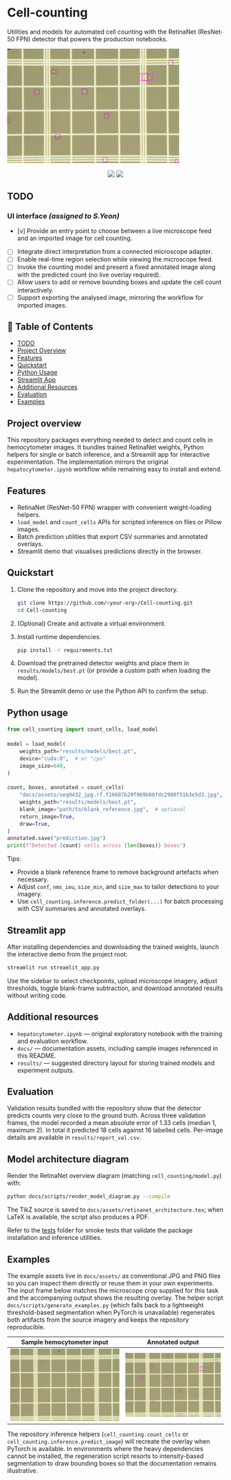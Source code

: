 # Cell-counting
 
Utilities and models for automated cell counting with the RetinaNet
(ResNet-50 FPN) detector that powers the production notebooks.

<img src="docs/assets/cell_counting_result.png" alt="Annotated cell counting example" width="400">

<p align="center">
  <a href="#"><img src="https://img.shields.io/badge/python-3.9%2B-blue.svg?style=flat-square"></a>
  <a href="#"><img src="https://img.shields.io/badge/PRs-welcome-brightgreen.svg?style=flat-square"></a>
</p>

## TODO

### UI interface _(assigned to S.Yeon)_

- [v] Provide an entry point to choose between a live microscope feed and an
      imported image for cell counting.
- [ ] Integrate direct interpretation from a connected microscope adapter.
- [ ] Enable real-time region selection while viewing the microscope feed.
- [ ] Invoke the counting model and present a fixed annotated image along with
      the predicted count (no live overlay required).
- [ ] Allow users to add or remove bounding boxes and update the cell count
      interactively.
- [ ] Support exporting the analysed image, mirroring the workflow for imported
      images.

## 📑 Table of Contents
- [TODO](#todo)
- [Project Overview](#project-overview)
- [Features](#features)
- [Quickstart](#quickstart)
- [Python Usage](#python-usage)
- [Streamlit App](#streamlit-app)
- [Additional Resources](#additional-resources)
- [Evaluation](#evaluation)
- [Examples](#examples)

## Project overview

This repository packages everything needed to detect and count cells in
hemocytometer images. It bundles trained RetinaNet weights, Python helpers for
single or batch inference, and a Streamlit app for interactive experimentation.
The implementation mirrors the original `hepatocytometer.ipynb` workflow while
remaining easy to install and extend.

## Features

- RetinaNet (ResNet-50 FPN) wrapper with convenient weight-loading helpers.
- `load_model` and `count_cells` APIs for scripted inference on files or Pillow
  images.
- Batch prediction utilities that export CSV summaries and annotated overlays.
- Streamlit demo that visualises predictions directly in the browser.

## Quickstart

1. Clone the repository and move into the project directory.

   ```bash
   git clone https://github.com/<your-org>/Cell-counting.git
   cd Cell-counting
   ```

2. (Optional) Create and activate a virtual environment.
3. Install runtime dependencies.

   ```bash
   pip install -r requirements.txt
   ```

4. Download the pretrained detector weights and place them in
   `results/models/best.pt` (or provide a custom path when loading the model).
5. Run the Streamlit demo or use the Python API to confirm the setup.

## Python usage

```python
from cell_counting import count_cells, load_model

model = load_model(
    weights_path="results/models/best.pt",
    device="cuda:0",  # or "cpu"
    image_size=640,
)

count, boxes, annotated = count_cells(
    "docs/assets/seq0432_jpg.rf.f16687b29f969b08fdc2900f51b3e5d3.jpg",
    weights_path="results/models/best.pt",
    blank_image="path/to/blank_reference.jpg",  # optional
    return_image=True,
    draw=True,
)
annotated.save("prediction.jpg")
print(f"Detected {count} cells across {len(boxes)} boxes")
```

Tips:

- Provide a blank reference frame to remove background artefacts when
  necessary.
- Adjust `conf`, `nms_iou`, `size_min`, and `size_max` to tailor detections to
  your imagery.
- Use `cell_counting.inference.predict_folder(...)` for batch processing with
  CSV summaries and annotated overlays.

## Streamlit app

After installing dependencies and downloading the trained weights, launch the
interactive demo from the project root:

```bash
streamlit run streamlit_app.py
```

Use the sidebar to select checkpoints, upload microscope imagery, adjust
thresholds, toggle blank-frame subtraction, and download annotated results
without writing code.

## Additional resources

- `hepatocytometer.ipynb` &mdash; original exploratory notebook with the training
  and evaluation workflow.
- `docs/` &mdash; documentation assets, including sample images referenced in this
  README.
- `results/` &mdash; suggested directory layout for storing trained models and
  experiment outputs.

## Evaluation

Validation results bundled with the repository show that the detector predicts
counts very close to the ground truth. Across three validation frames, the
model recorded a mean absolute error of 1.33 cells (median 1, maximum 2). In
total it predicted 18 cells against 16 labelled cells. Per-image details are
available in `results/report_val.csv`.

## Model architecture diagram

Render the RetinaNet overview diagram (matching `cell_counting/model.py`) with:

```bash
python docs/scripts/render_model_diagram.py --compile
```

The TikZ source is saved to `docs/assets/retinanet_architecture.tex`; when
LaTeX is available, the script also produces a PDF.

Refer to the [tests](tests/) folder for smoke tests that validate the package
installation and inference utilities.

## Examples

The example assets live in `docs/assets/` as conventional JPG and PNG files so
you can inspect them directly or reuse them in your own experiments. The input
frame below matches the microscope crop supplied for this task and the
accompanying output shows the resulting overlay. The helper script
`docs/scripts/generate_examples.py` (which falls back to a lightweight
threshold-based segmentation when PyTorch is unavailable) regenerates both
artifacts from the source imagery and keeps the repository reproducible.

| Sample hemocytometer input | Annotated output |
| --- | --- |
| ![Sample input](docs/assets/seq0432_jpg.rf.f16687b29f969b08fdc2900f51b3e5d3.jpg) | ![Annotated output](docs/assets/cell_counting_result.png) |

The repository inference helpers (`cell_counting.count_cells` or
`cell_counting.inference.predict_image`) will recreate the overlay when PyTorch
is available. In environments where the heavy dependencies cannot be installed,
the regeneration script resorts to intensity-based segmentation to draw
bounding boxes so that the documentation remains illustrative.

